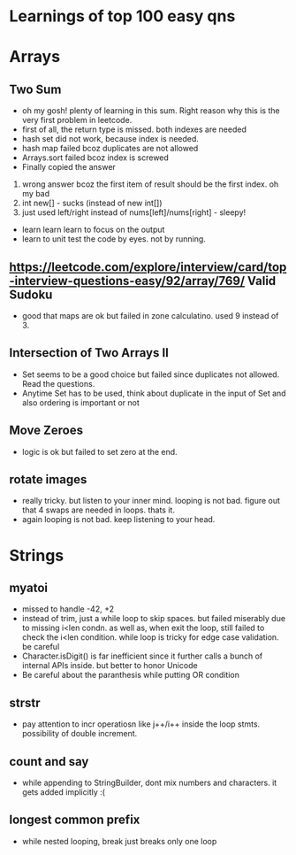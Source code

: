 # Learnings of top 100 easy qns

# Arrays

## Two Sum

* oh my gosh! plenty of learning in this sum. Right reason why this is the very first problem in leetcode.
* first of all, the return type is missed. both indexes are needed
* hash set did not work, because index is needed.
* hash map failed bcoz duplicates are not allowed
* Arrays.sort failed bcoz index is screwed
* Finally copied the answer
1. wrong answer bcoz the first item of result should be the first index. oh my bad
2. int new[] - sucks (instead of new int[])
3. just used left/right instead of nums[left]/nums[right] - sleepy!

* learn learn learn to focus on the output
* learn to unit test the code by eyes. not by running.

## https://leetcode.com/explore/interview/card/top-interview-questions-easy/92/array/769/ Valid Sudoku

* good that maps are ok but failed in zone calculatino. used 9 instead of 3.

##   Intersection of Two Arrays II
* Set seems to be a good choice but failed since duplicates not allowed. Read the questions.
* Anytime Set has to be used, think about duplicate in the input of Set and also ordering is important or not

##  Move Zeroes
* logic is ok but failed to set zero at the end.

## rotate images
* really tricky. but listen to your inner mind. looping is not bad. figure out that 4 swaps are needed in loops. thats it.
* again looping is not bad. keep listening to your head.

# Strings

## myatoi
* missed to handle -42, +2
* instead of trim, just a while loop to skip spaces. but failed miserably due to missing i<len condn. as well as, when exit the loop, still failed to check the i<len condition. while loop is tricky for edge case validation. be careful
* Character.isDigit() is far inefficient since it further calls a bunch of internal APIs inside. but better to honor Unicode
* Be careful about the paranthesis while putting OR condition

## strstr
* pay attention to incr operatiosn like j++/i++ inside the loop stmts. possibility of double increment.

## count and say
* while appending to StringBuilder, dont mix numbers and characters. it gets added implicitly :(

## longest common prefix
* while nested looping, break just breaks only one loop
